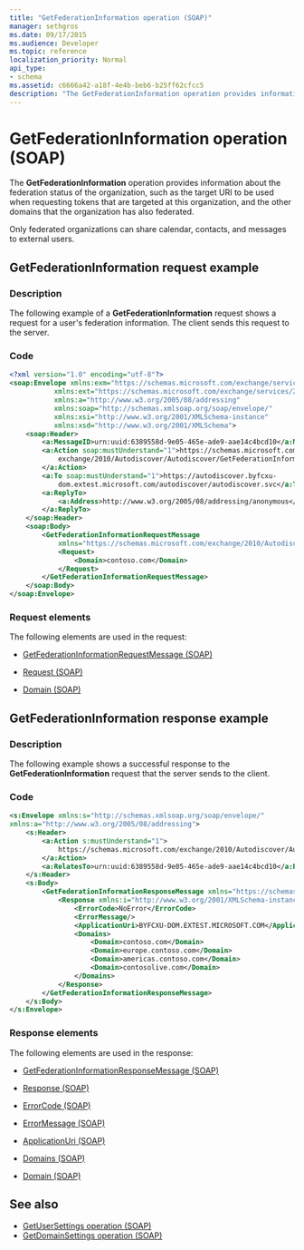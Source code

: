 ```yaml
---
title: "GetFederationInformation operation (SOAP)"
manager: sethgros
ms.date: 09/17/2015
ms.audience: Developer
ms.topic: reference
localization_priority: Normal
api_type:
- schema
ms.assetid: c6666a42-a18f-4e4b-beb6-b25ff62cfcc5
description: "The GetFederationInformation operation provides information about the federation status of the organization, such as the target URI to be used when requesting tokens that are targeted at this organization, and the other domains that the organization has also federated."
---
```


# GetFederationInformation operation (SOAP)

The **GetFederationInformation** operation provides information about the federation status of the organization, such as the target URI to be used when requesting tokens that are targeted at this organization, and the other domains that the organization has also federated. 
  
Only federated organizations can share calendar, contacts, and messages to external users.
  
## GetFederationInformation request example

### Description

The following example of a **GetFederationInformation** request shows a request for a user's federation information. The client sends this request to the server. 
  
### Code

```XML
<?xml version="1.0" encoding="utf-8"?> 
<soap:Envelope xmlns:exm="https://schemas.microsoft.com/exchange/services/2006/messages"
           xmlns:ext="https://schemas.microsoft.com/exchange/services/2006/types"
           xmlns:a="http://www.w3.org/2005/08/addressing"
           xmlns:soap="http://schemas.xmlsoap.org/soap/envelope/"
           xmlns:xsi="http://www.w3.org/2001/XMLSchema-instance" 
           xmlns:xsd="http://www.w3.org/2001/XMLSchema"> 
    <soap:Header> 
        <a:MessageID>urn:uuid:6389558d-9e05-465e-ade9-aae14c4bcd10</a:MessageID> 
        <a:Action soap:mustUnderstand="1">https://schemas.microsoft.com/
            exchange/2010/Autodiscover/Autodiscover/GetFederationInformation
        </a:Action> 
        <a:To soap:mustUnderstand="1">https://autodiscover.byfcxu-
            dom.extest.microsoft.com/autodiscover/autodiscover.svc</a:To> 
        <a:ReplyTo>
            <a:Address>http://www.w3.org/2005/08/addressing/anonymous</a:Address> 
        </a:ReplyTo> 
    </soap:Header> 
    <soap:Body> 
        <GetFederationInformationRequestMessage 
            xmlns="https://schemas.microsoft.com/exchange/2010/Autodiscover"> 
            <Request> 
                <Domain>contoso.com</Domain> 
            </Request> 
        </GetFederationInformationRequestMessage>
    </soap:Body> 
</soap:Envelope>
```

### Request elements

The following elements are used in the request:
  
- [GetFederationInformationRequestMessage (SOAP)](getfederationinformationrequestmessage-soap.md)
    
- [Request (SOAP)](request-soap.md)
    
- [Domain (SOAP)](domain-soap.md)
    
## GetFederationInformation response example

### Description

The following example shows a successful response to the **GetFederationInformation** request that the server sends to the client. 
  
### Code

```XML
<s:Envelope xmlns:s="http://schemas.xmlsoap.org/soap/envelope/" 
xmlns:a="http://www.w3.org/2005/08/addressing"> 
    <s:Header> 
        <a:Action s:mustUnderstand="1">
            https://schemas.microsoft.com/exchange/2010/Autodiscover/Autodiscover/GetFederationInformationResponse
        </a:Action> 
        <a:RelatesTo>urn:uuid:6389558d-9e05-465e-ade9-aae14c4bcd10</a:RelatesTo> 
    </s:Header> 
    <s:Body> 
        <GetFederationInformationResponseMessage xmlns="https://schemas.microsoft.com/exchange/2010/Autodiscover"> 
            <Response xmlns:i="http://www.w3.org/2001/XMLSchema-instance"> 
                <ErrorCode>NoError</ErrorCode> 
                <ErrorMessage/> 
                <ApplicationUri>BYFCXU-DOM.EXTEST.MICROSOFT.COM</ApplicationUri> 
                <Domains> 
                    <Domain>contoso.com</Domain> 
                    <Domain>europe.contoso.com</Domain> 
                    <Domain>americas.contoso.com</Domain> 
                    <Domain>contosolive.com</Domain> 
                </Domains> 
            </Response> 
        </GetFederationInformationResponseMessage> 
    </s:Body> 
</s:Envelope>
```

### Response elements

The following elements are used in the response:
  
- [GetFederationInformationResponseMessage (SOAP)](getfederationinformationresponsemessage-soap.md)
    
- [Response (SOAP)](response-soap.md)
    
- [ErrorCode (SOAP)](errorcode-soap.md)
    
- [ErrorMessage (SOAP)](errormessage-soap.md)
    
- [ApplicationUri (SOAP)](applicationuri-soap.md)
    
- [Domains (SOAP)](domains-soap.md)
    
- [Domain (SOAP)](domain-soap.md)
    
## See also

- [GetUserSettings operation (SOAP)](getusersettings-operation-soap.md)
- [GetDomainSettings operation (SOAP)](getdomainsettings-operation-soap.md)

